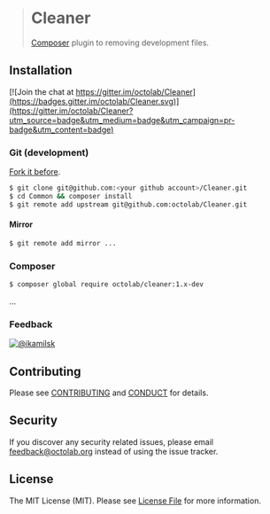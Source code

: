 > # Cleaner
>
> [Composer](https://getcomposer.org) plugin to removing development files.

## Installation

[![Join the chat at https://gitter.im/octolab/Cleaner](https://badges.gitter.im/octolab/Cleaner.svg)](https://gitter.im/octolab/Cleaner?utm_source=badge&utm_medium=badge&utm_campaign=pr-badge&utm_content=badge)

### Git (development)

[Fork it before](https://github.com/octolab/Cleaner/fork).

```bash
$ git clone git@github.com:<your github account>/Cleaner.git
$ cd Common && composer install
$ git remote add upstream git@github.com:octolab/Cleaner.git
```

#### Mirror

```bash
$ git remote add mirror ...
```

### Composer

```bash
$ composer global require octolab/cleaner:1.x-dev
```

...

### Feedback

[![@ikamilsk](https://img.shields.io/badge/author-%40ikamilsk-blue.svg)](https://twitter.com/ikamilsk)

## Contributing

Please see [CONTRIBUTING](CONTRIBUTING.md) and [CONDUCT](CONDUCT.md) for details.

## Security

If you discover any security related issues, please email feedback@octolab.org instead of using the issue tracker.

## License

The MIT License (MIT). Please see [License File](LICENSE.md) for more information.
